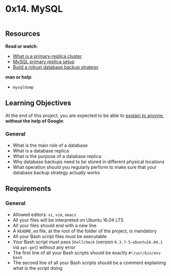 <h1 class="gap">0x14. MySQL</h1>
<div class="gap" id="project-description">
  <p><img src="https://s3.amazonaws.com/intranet-projects-files/holbertonschool-sysadmin_devops/280/KkrkDHT.png" alt="" style="" /></p>

<h2>Resources</h2>

<p><strong>Read or watch</strong>:</p>

<ul>
<li><a href="/rltoken/yI-YnEyAx2mO5qqmbrCTbw" title="What is a primary-replica cluster" target="_blank">What is a primary-replica cluster</a> </li>
<li><a href="/rltoken/8gHVXwXr_dBfrpoTdUrB5A" title="MySQL primary replica setup" target="_blank">MySQL primary replica setup</a> </li>
<li><a href="/rltoken/7C7YTJOU2iR_kZDQLPhl1A" title="Build a robust database backup strategy" target="_blank">Build a robust database backup strategy</a> </li>
</ul>

<p><strong>man or help</strong>:</p>

<ul>
<li><code>mysqldump</code></li>
</ul>

<h2>Learning Objectives</h2>

<p>At the end of this project, you are expected to be able to <a href="/rltoken/9G-ckHWTzPpVjBeyhADSXg" title="explain to anyone" target="_blank">explain to anyone</a>, <strong>without the help of Google</strong>:</p>

<h3>General</h3>

<ul>
<li>What is the main role of a database</li>
<li>What is a database replica</li>
<li>What is the purpose of a database replica</li>
<li>Why database backups need to be stored in different physical locations</li>
<li>What operation should you regularly perform to make sure that your database backup strategy actually works</li>
</ul>

<h2>Requirements</h2>

<h3>General</h3>

<ul>
<li>Allowed editors: <code>vi</code>, <code>vim</code>, <code>emacs</code></li>
<li>All your files will be interpreted on Ubuntu 16.04 LTS</li>
<li>All your files should end with a new line</li>
<li>A <code>README.md</code> file, at the root of the folder of the project, is mandatory</li>
<li>All your Bash script files must be executable</li>
<li>Your Bash script must pass <code>Shellcheck</code> (version <code>0.3.7-5~ubuntu16.04.1</code> via <code>apt-get</code>) without any error</li>
<li>The first line of all your Bash scripts should be exactly <code>#!/usr/bin/env bash</code></li>
<li>The second line of all your Bash scripts should be a comment explaining what is the script doing</li>
</ul>

</div>
